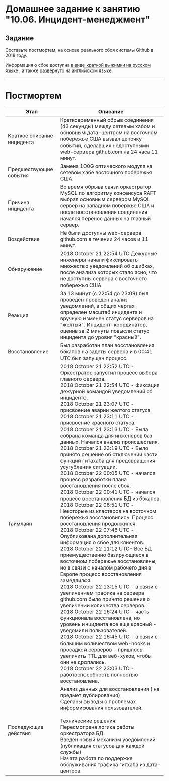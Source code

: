 # Домашнее задание к занятию "10.06. Инцидент-менеджмент"

## Задание 

Составьте постмортем, на основе реального сбоя системы Github в 2018 году.

Информация о сбое доступна [в виде краткой выжимки на русском языке](https://habr.com/ru/post/427301/) , а
также [развёрнуто на английском языке](https://github.blog/2018-10-30-oct21-post-incident-analysis/).

---

# Постмортем

| Этап                       | Описание                                                                                                                                                                                                                                                                                                                                                                                                                                                                                                                                                                                                                                                                                                                                                                                                                                                                                                                                                                                                                                                                                                                                                                                                                                                                                                                                                                                                                                                                                                                                                                                                                                                                      |
|----------------------------|-------------------------------------------------------------------------------------------------------------------------------------------------------------------------------------------------------------------------------------------------------------------------------------------------------------------------------------------------------------------------------------------------------------------------------------------------------------------------------------------------------------------------------------------------------------------------------------------------------------------------------------------------------------------------------------------------------------------------------------------------------------------------------------------------------------------------------------------------------------------------------------------------------------------------------------------------------------------------------------------------------------------------------------------------------------------------------------------------------------------------------------------------------------------------------------------------------------------------------------------------------------------------------------------------------------------------------------------------------------------------------------------------------------------------------------------------------------------------------------------------------------------------------------------------------------------------------------------------------------------------------------------------------------------------------|
| Краткое описание инцидента | Кратковременный обрыв соединения (43 секунды) между сетевым хабом и основным дата-центром на восточном побережье США вызвал цепочку событий, сделавших недоступными web-сервера github.com на 24 часа 11 минут.                                                                                                                                                                                                                                                                                                                                                                                                                                                                                                                                                                                                                                                                                                                                                                                                                                                                                                                                                                                                                                                                                                                                                                                                                                                                                                                                                                                                                                                               |
| Предшествующие события     | Замена 100G оптического модуля на сетевом хабе восточного побережья США.                                                                                                                                                                                                                                                                                                                                                                                                                                                                                                                                                                                                                                                                                                                                                                                                                                                                                                                                                                                                                                                                                                                                                                                                                                                                                                                                                                                                                                                                                                                                                                                                      |
| Причина инцидента          | Во время обрыва связи оркестратор MySQL по алгоритму консенсуса RAFT выбрал основным сервером MySQL сервер на западном побержье США и после восстановления соединения начался перенос данных на главный сервер.                                                                                                                                                                                                                                                                                                                                                                                                                                                                                                                                                                                                                                                                                                                                                                                                                                                                                                                                                                                                                                                                                                                                                                                                                                                                                                                                                                                                                                                               |
| Воздействие                | Не были доступны web-сервера github.com в течении 24 часов и 11 минут.                                                                                                                                                                                                                                                                                                                                                                                                                                                                                                                                                                                                                                                                                                                                                                                                                                                                                                                                                                                                                                                                                                                                                                                                                                                                                                                                                                                                                                                                                                                                                                                                        |
| Обнаружение                | 2018 October 21 22:54 UTC Дежурные инженеры начали фиксировать множество уведомлений об ошибках, после анализа которых стало ясно, что не доступны сервера с восточного побережья США.                                                                                                                                                                                                                                                                                                                                                                                                                                                                                                                                                                                                                                                                                                                                                                                                                                                                                                                                                                                                                                                                                                                                                                                                                                                                                                                                                                                                                                                                                        |
| Реакция                    | За 13 минут (с 22:54 до 23:09) был проведен проведен анализ уведомлений, в общих чертах определен масштаб инцидента и вручную изменен статус серверов на "желтый". Инцидент-координатор, оценив за 2 минуты повысли статус инцидента до уровня "красный".                                                                                                                                                                                                                                                                                                                                                                                                                                                                                                                                                                                                                                                                                                                                                                                                                                                                                                                                                                                                                                                                                                                                                                                                                                                                                                                                                                                                                     |
| Восстановление             | Был разработан план восстановления бэкапов на задеты сервера и в 00:41 UTC был запущен процесс.                                                                                                                                                                                                                                                                                                                                                                                                                                                                                                                                                                                                                                                                                                                                                                                                                                                                                                                                                                                                                                                                                                                                                                                                                                                                                                                                                                                                                                                                                                                                                                               |
| Таймлайн                   | 2018 October 21 22:52 UTC - Оркестратор запустил процесс выбора главного сервера.<br/> 2018 October 21 22:54 UTC - Фиксация дежурной командой уведомлений об инциденте.<br/>2018 October 21 23:07 UTC - присвоение аварии желтого статуса<br/>2018 October 21 23:11 UTC - присвоение красного статуса.<br/>2018 October 21 23:13 UTC - Была собрана команда для инженеров баз данных. Начался анализ происшествия.<br/>2018 October 21 23:19 UTC - Было принято решение об отключении части функций гитахаба для предовращения усугубления ситуации. <br/> 2018 October 22 00:05 UTC - начался процесс разработки плана восстановления после сбоя.<br/> 2018 October 22 00:41 UTC - начался процесс восстановления БД из бэкапов.<br/> 2018 October 22 06:51 UTC - Некоторые из кластеров на восточном побережья восстановились. Процесс восстановления продолжился.<br/>2018 October 22 07:46 UTC - Опубликована дополнительная информация о сбое для клиентов.<br/> 2018 October 22 11:12 UTC- Все БД приемущественно базирующиеся в восточном побережье восстановлены, но в связи с началом рабочего дня в Европе процесс восстановления замедлился.<br/>2018 October 22 13:15 UTC - в связи с увеличением трафика на сервера github.com было принято решение о увеличении количества серверов.<br/>2018 October 22 16:24 UTC - часть функционала восстановлена, но уровень инцидента все еще красный - уведомили пользователей. <br/>2018 October 22 16:45 UTC - в связи с большим количеством web-hooks и просадкой серверов - пришлось увеличить TTL для веб-хуков, чтобы они не дропались. <br/>2018 October 22 23:03 UTC - работоспособность полностью восстановлена. |
| Последующие действия       | Анализ данных для восстановления ( на предмет дублирования)<br/> Сделаны выводы о проблемах информирования пользователей.<br/> <br/> Технические решения: <br/> Пересмотрена логика работы оркестратора БД.<br/> Введен новый механизм уведомлений (публикация статусов для каждой службы) <br/> Начата работа по поддержке обслуживания трафика гитхаба из дата-центров. <br/>                                                                                                                                                                                                                                                                                                                                                                                                                                                                                                                                                                                                                                                                                                                                                                                                                                                                                                                                                                                                                                                                                                                                                                                                                                                                                               |




